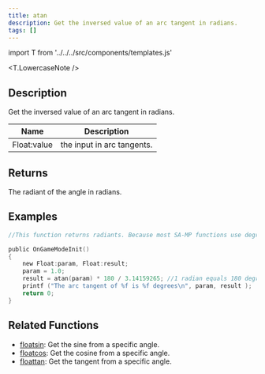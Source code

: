 ```yaml
---
title: atan
description: Get the inversed value of an arc tangent in radians.
tags: []
---
```


import T from '../../../src/components/templates.js'

<T.LowercaseNote />

## Description

Get the inversed value of an arc tangent in radians.

| Name        | Description                |
| ----------- | -------------------------- |
| Float:value | the input in arc tangents. |

## Returns

The radiant of the angle in radians.

## Examples

```c
//This function returns radiants. Because most SA-MP functions use degrees, it is advised to convert them using the formula: result = atan (param) * 180 / PI

public OnGameModeInit()
{
    new Float:param, Float:result;
    param = 1.0;
    result = atan(param) * 180 / 3.14159265; //1 radian equals 180 degrees. 3.14... is used to define PI.
    printf ("The arc tangent of %f is %f degrees\n", param, result );
    return 0;
}
```

## Related Functions

- [floatsin](floatsin.md): Get the sine from a specific angle.
- [floatcos](floatcos.md): Get the cosine from a specific angle.
- [floattan](floattan.md): Get the tangent from a specific angle.
